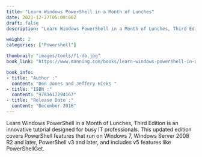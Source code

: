 ```yaml
---
title: "Learn Windows PowerShell in a Month of Lunches"
date: 2021-12-27T05:00:00Z
draft: false
description: "Learn Windows PowerShell in a Month of Lunches, Third Edition is an innovative tutorial designed for busy IT professionals. This updated edition covers PowerShell features that run on Windows 7, Windows Server 2008 R2 and later, PowerShell v3 and later, and includes v5 features like PowerShellGet."

weight: 2
categories: ["Powershell"]

thumbnail: "images/tools/f1-db.jpg"
book_link: "https://www.manning.com/books/learn-windows-powershell-in-a-month-of-lunches-third-edition"

book_info:
- title: "Author :"
  content: "Don Jones and Jeffery Hicks "  
- title: "ISBN :"
  content: "9781617294167"
- title: "Release Date :"
  content: "December 2016"
---
```


Learn Windows PowerShell in a Month of Lunches, Third Edition is an innovative tutorial designed for busy IT professionals. This updated edition covers PowerShell features that run on Windows 7, Windows Server 2008 R2 and later, PowerShell v3 and later, and includes v5 features like PowerShellGet.
